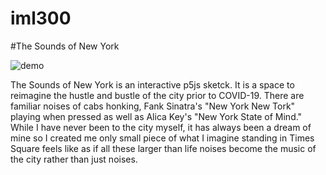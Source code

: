 # iml300 
#The Sounds of New York

![demo]()

The Sounds of New York is an interactive p5js sketck. It is a space to reimagine the hustle and bustle of the city prior to COVID-19. There are familiar noises of cabs honking, Fank Sinatra's "New York New Tork" playing when pressed as well as Alica Key's "New York State of Mind." While I have never been to the city myself, it has always been a dream of mine so I created me only small piece of what I imagine standing in Times Square feels like as if all these larger than life noises become the music of the city rather than just noises.
